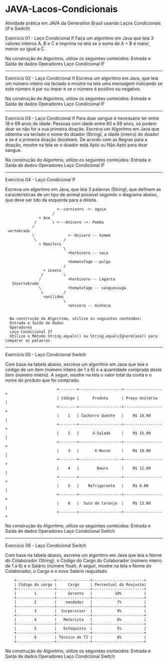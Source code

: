 # JAVA-Lacos-Condicionais
Atividade prática em JAVA da Generation Brasil usando Laços Condicionais (if e Switch)


Exercício 01 - Laço Condicional If
Faça um algoritmo em Java que leia 3 valores inteiros A, B e C e imprima na tela se a soma de A + B é maior, menor ou igual a C.
  
  Na construção do Algoritmo, utilize os seguintes conteúdos:
  Entrada e Saída de dados
  Operadores
  Laço Condicional IF
  
---------------------------------------------------------------------------------------------------------------------------------

Exercício 02 - Laço Condicional If
Escreva um algoritmo em Java, que leia um número inteiro via teclado e mostre na tela uma mensagem indicando se este número é par 
ou ímpar e se o número é positivo ou negativo. 

  Na construção do Algoritmo, utilize os seguintes conteúdos:
  Entrada e Saída de dados
  Operadores
  Laço Condicional IF
  
---------------------------------------------------------------------------------------------------------------------------------

Exercício 03 - Laço Condicional If
Para doar sangue é necessário ter entre 18 e 69 anos de idade. Pessoas com idade entre 60 e 69 anos, só podem doar se não for a 
sua primeira doação. Escreva um Algoritmo em Java que obtenha via teclado o nome do doador (String), a idade (inteiro) do doador
e se é a primeira doação (boolean). De acordo com as Regras para a doação, mostre na tela se o doador está Apto ou Não Apto para 
doar sangue.

  Na construção do Algoritmo, utilize os seguintes conteúdos:
  Entrada e Saída de dados
  Operadores
  Laço Condicional IF
  
---------------------------------------------------------------------------------------------------------------------------------

Exercício 04 - Laço Condicional If

Escreva um algoritmo em Java, que leia 3 palavras (String), que definem as características de um tipo de animal possível segundo 
o diagrama abaixo, que deve ser lido da esquerda para a direita.

    
                        
                           +--carnivoro -+- aguia
                         /
                   + Ave
                 /       \ +---Onívoro -+- Pomba
                /
     vertebrado               
                \               +--Onivoro -- homem
                 \            /
                   + Mamifero
                              \
                                +herbivoro -- vaca
                                
                                +hematofago --pulga
                              /
                     + inseto
                    /         \
                   /            +herbivoro -- Lagarta
       Invertebrado
                   \            +hematofago -- sanguessuga
                    \         /
                     +anilideo
                              \
                                +onivoro -- minhoca


      Na construção do Algoritmo, utilize os seguintes conteúdos:
      Entrada e Saída de dados
      Operadores
      Laço Condicional If
      Utilize o Método String.equals() ou String.equalsIgnoreCase() para comparar as palavras

---------------------------------------------------------------------------------------------------------------------------------      

Exercicio 05 - Laço Condicional Switch

Com base na tabela abaixo, escreva um algoritmo em Java que leia o código de um item (número inteiro de 1 a 6) e a quantidade 
comprada deste item (número inteiro). A seguir, mostre na tela o valor total da conta e o nome do produto que foi comprado.

                           +--------+-------------------+-----------------+
                           | Código |      Produto      | Preço Unitário  |
                           +--------+-------------------+-----------------+
                           |    1   | Cachorro Quente   |    R$ 10.00     |
                           +--------+-------------------+-----------------+
                           |    2   |      X-Salada     |    R$ 15.00     |
                           +--------+-------------------+-----------------+
                           |    3   |       X-Bacon     |    R$ 18.00     |
                           +--------+-------------------+-----------------+
                           |    4   |        Bauru      |    R$ 12.00     |
                           +--------+-------------------+-----------------+
                           |    5   |    Refrigerante   |    R$ 8.00      |
                           +--------+-------------------+-----------------+
                           |    6   |  Suco de laranja  |    R$ 13.00     |
                           +--------+-------------------+-----------------+
                           
Na construção do Algoritmo, utilize os seguintes conteúdos:
Entrada e Saída de dados
Operadores
Laço Condicional Switch

---------------------------------------------------------------------------------------------------------------------------------

Exercicio 06 - Laço Condicional Switch

Com base na tabela abaixo, escreva um algoritmo em Java que leia o Nome do Colaborador (String), o Código do Cargo do Colaborador 
(número inteiro de 1 a 6) e o Salário (número float). A seguir, mostre na tela o Nome do Colaborador, o Cargo e o novo Salário 
reajustado.


        +-----------------+---------------+-----------------------+
        | Código do cargo |     Cargo     | Percentual do Reajuste|
        +-----------------+---------------+-----------------------+
        |        1        |     Gerente   |          10%          |
        +-----------------+---------------+-----------------------+
        |        2        |    vendedor   |           7%          |
        +-----------------+---------------+-----------------------+
        |        3        |  Surpervisor  |           9%          |
        +-----------------+---------------+-----------------------+
        |        4        |   Motorista   |           6%          |
        +-----------------+---------------+-----------------------+
        |        5        |   Estoquista  |           5%          |
        +-----------------+---------------+-----------------------+
        |        6        | Técnico de TI |           8%          |
        +-----------------+---------------+-----------------------+

Na construção do Algoritmo, utilize os seguintes conteúdos:
Entrada e Saída de dados
Operadores
Laço Condicional Switch


